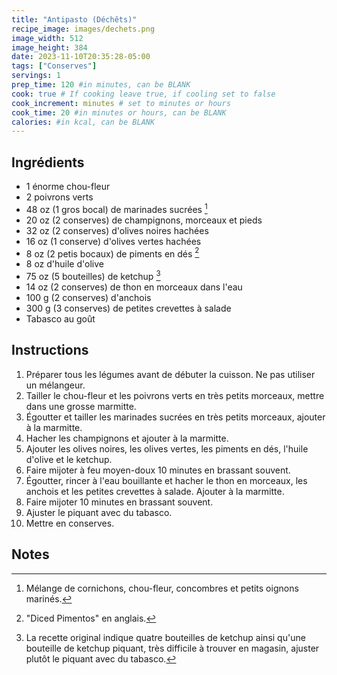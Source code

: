 ```yaml
---
title: "Antipasto (Déchêts)"
recipe_image: images/dechets.png
image_width: 512
image_height: 384
date: 2023-11-10T20:35:28-05:00
tags: ["Conserves"]
servings: 1
prep_time: 120 #in minutes, can be BLANK
cook: true # If cooking leave true, if cooling set to false
cook_increment: minutes # set to minutes or hours
cook_time: 20 #in minutes or hours, can be BLANK
calories: #in kcal, can be BLANK
---
```


## Ingrédients

- 1 énorme chou-fleur
- 2 poivrons verts
- 48 oz (1 gros bocal) de marinades sucrées [^1]
- 20 oz (2 conserves) de champignons, morceaux et pieds
- 32 oz (2 conserves) d'olives noires hachées
- 16 oz (1 conserve) d'olives vertes hachées
- 8 oz (2 petis bocaux) de piments en dés [^2]
- 8 oz d'huile d'olive
- 75 oz (5 bouteilles) de ketchup [^3]
- 14 oz (2 conserves) de thon en morceaux dans l'eau
- 100 g (2 conserves) d'anchois
- 300 g (3 conserves) de petites crevettes à salade
- Tabasco au goût

## Instructions

1. Préparer tous les légumes avant de débuter la cuisson. Ne pas utiliser un mélangeur.
2. Tailler le chou-fleur et les poivrons verts en très petits morceaux, mettre dans une grosse marmitte.
3. Égoutter et tailler les marinades sucrées en très petits morceaux, ajouter à la marmitte.
4. Hacher les champignons et ajouter à la marmitte.
5. Ajouter les olives noires, les olives vertes, les piments en dés, l'huile d'olive et le ketchup.
6. Faire mijoter à feu moyen-doux 10 minutes en brassant souvent.
7. Égoutter, rincer à l'eau bouillante et hacher le thon en morceaux, les anchois et les petites crevettes à salade. Ajouter à la marmitte.
8. Faire mijoter 10 minutes en brassant souvent.
9. Ajuster le piquant avec du tabasco.
10. Mettre en conserves.

## Notes

[^1]: Mélange de cornichons, chou-fleur, concombres et petits oignons marinés.
[^2]: "Diced Pimentos" en anglais.
[^3]: La recette original indique quatre bouteilles de ketchup ainsi qu'une bouteille de ketchup piquant, très difficile à trouver en magasin, ajuster plutôt le piquant avec du tabasco.
